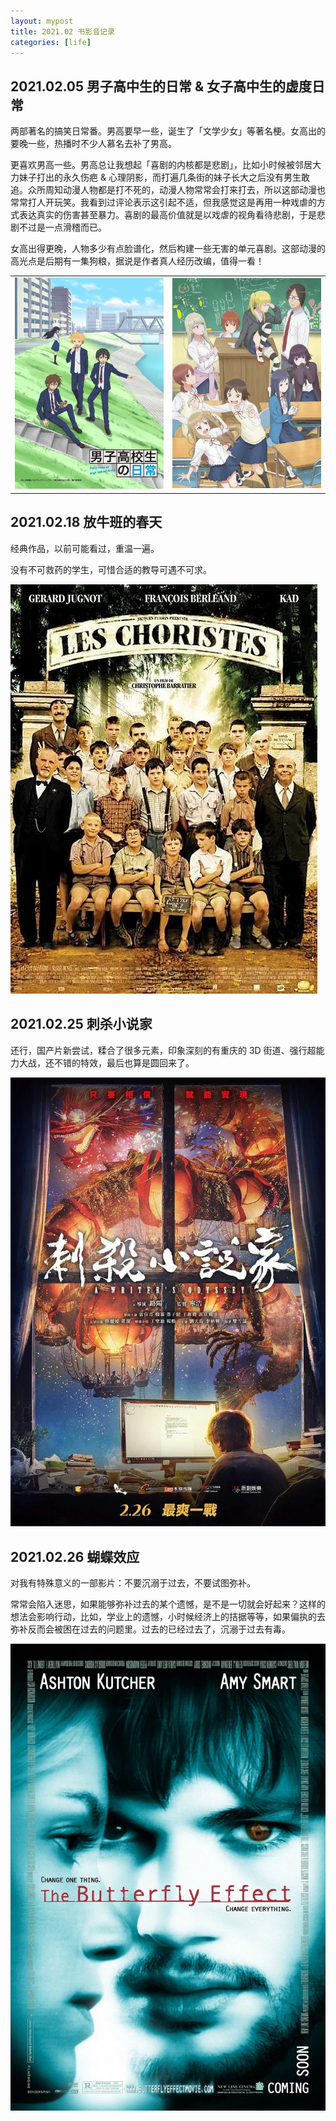 ```yaml
---
layout: mypost
title: 2021.02 书影音记录
categories: [life]
---
```


## 2021.02.05 男子高中生的日常 & 女子高中生的虚度日常

两部著名的搞笑日常番。男高要早一些，诞生了「文学少女」等著名梗。女高出的要晚一些，热播时不少人慕名去补了男高。

更喜欢男高一些。男高总让我想起「喜剧的内核都是悲剧」，比如小时候被邻居大力妹子打出的永久伤疤 & 心理阴影，而打遍几条街的妹子长大之后没有男生敢追。众所周知动漫人物都是打不死的，动漫人物常常会打来打去，所以这部动漫也常常打人开玩笑。我看到过评论表示这引起不适，但我感觉这是再用一种戏虐的方式表达真实的伤害甚至暴力。喜剧的最高价值就是以戏虐的视角看待悲剧，于是悲剧不过是一点滑稽而已。

女高出得更晚，人物多少有点脸谱化，然后构建一些无害的单元喜剧。这部动漫的高光点是后期有一集狗粮，据说是作者真人经历改编，值得一看！

<center>
<table> <tr>
<td> <a>
<img src="../posts/2021-02-01-douban/dk.webp" width="500px" alt=""/>
</a> </td>
<td> <a>
<img src="../posts/2021-02-01-douban/jk.webp" width="500px" alt=""/>
</a> </td>
</tr> </table>
</center>

## 2021.02.18 放牛班的春天

经典作品，以前可能看过，重温一遍。

没有不可救药的学生，可惜合适的教导可遇不可求。

![](../posts/2021-02-01-douban/fangniuban.webp)

## 2021.02.25 刺杀小说家

还行，国产片新尝试，糅合了很多元素，印象深刻的有重庆的 3D 街道、强行超能力大战，还不错的特效，最后也算是圆回来了。

![](../posts/2021-02-01-douban/a-writers-odyssey.webp)

## 2021.02.26 蝴蝶效应

对我有特殊意义的一部影片：不要沉溺于过去，不要试图弥补。

常常会陷入迷思，如果能够弥补过去的某个遗憾，是不是一切就会好起来？这样的想法会影响行动，比如，学业上的遗憾，小时候经济上的拮据等等，如果偏执的去弥补反而会被困在过去的问题里。过去的已经过去了，沉溺于过去有毒。

![](../posts/2021-02-01-douban/butterfly.webp)
